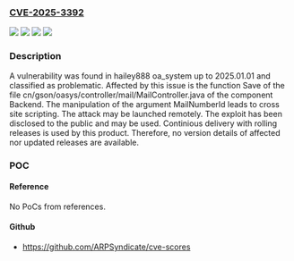 ### [CVE-2025-3392](https://cve.mitre.org/cgi-bin/cvename.cgi?name=CVE-2025-3392)
![](https://img.shields.io/static/v1?label=Product&message=oa_system&color=blue)
![](https://img.shields.io/static/v1?label=Version&message=%3D%202025.01.01%20&color=brighgreen)
![](https://img.shields.io/static/v1?label=Vulnerability&message=Code%20Injection&color=brighgreen)
![](https://img.shields.io/static/v1?label=Vulnerability&message=Cross%20Site%20Scripting&color=brighgreen)

### Description

A vulnerability was found in hailey888 oa_system up to 2025.01.01 and classified as problematic. Affected by this issue is the function Save of the file cn/gson/oasys/controller/mail/MailController.java of the component Backend. The manipulation of the argument MailNumberId leads to cross site scripting. The attack may be launched remotely. The exploit has been disclosed to the public and may be used. Continious delivery with rolling releases is used by this product. Therefore, no version details of affected nor updated releases are available.

### POC

#### Reference
No PoCs from references.

#### Github
- https://github.com/ARPSyndicate/cve-scores

